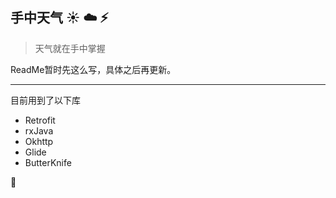 ## 手中天气 :sunny: :cloud: :zap:

> 天气就在手中掌握


ReadMe暂时先这么写，具体之后再更新。

---

目前用到了以下库

- Retrofit
- rxJava
- Okhttp
- Glide
- ButterKnife

:ghost: